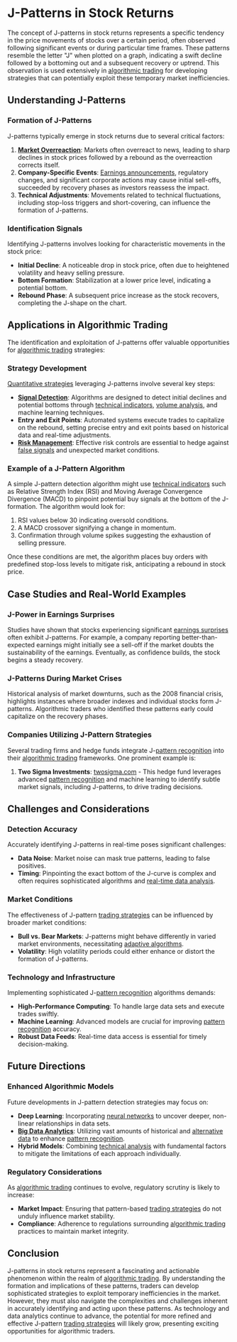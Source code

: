 # J-Patterns in Stock Returns

The concept of J-patterns in stock returns represents a specific tendency in the price movements of stocks over a certain period, often observed following significant events or during particular time frames. These patterns resemble the letter "J" when plotted on a graph, indicating a swift decline followed by a bottoming out and a subsequent recovery or uptrend. This observation is used extensively in [algorithmic trading](../a/algorithmic_trading.md) for developing strategies that can potentially exploit these temporary market inefficiencies.

## Understanding J-Patterns

### Formation of J-Patterns

J-patterns typically emerge in stock returns due to several critical factors:

1. **[Market Overreaction](../m/market_overreaction.md)**: Markets often overreact to news, leading to sharp declines in stock prices followed by a rebound as the overreaction corrects itself.
2. **Company-Specific Events**: [Earnings announcements](../e/earnings_announcements.md), regulatory changes, and significant corporate actions may cause initial sell-offs, succeeded by recovery phases as investors reassess the impact.
3. **Technical Adjustments**: Movements related to technical fluctuations, including stop-loss triggers and short-covering, can influence the formation of J-patterns.

### Identification Signals

Identifying J-patterns involves looking for characteristic movements in the stock price:
- **Initial Decline**: A noticeable drop in stock price, often due to heightened volatility and heavy selling pressure.
- **Bottom Formation**: Stabilization at a lower price level, indicating a potential bottom.
- **Rebound Phase**: A subsequent price increase as the stock recovers, completing the J-shape on the chart.

## Applications in Algorithmic Trading

The identification and exploitation of J-patterns offer valuable opportunities for [algorithmic trading](../a/algorithmic_trading.md) strategies:

### Strategy Development

[Quantitative strategies](../q/quantitative_strategies_in_trading.md) leveraging J-patterns involve several key steps:
- **[Signal Detection](../s/signal_detection_in_trading.md)**: Algorithms are designed to detect initial declines and potential bottoms through [technical indicators](../t/technical_indicators.md), [volume analysis](../v/volume_analysis.md), and machine learning techniques.
- **Entry and Exit Points**: Automated systems execute trades to capitalize on the rebound, setting precise entry and exit points based on historical data and real-time adjustments.
- **[Risk Management](../r/risk_management.md)**: Effective risk controls are essential to hedge against [false signals](../f/false_signals_in_trading.md) and unexpected market conditions.

### Example of a J-Pattern Algorithm

A simple J-pattern detection algorithm might use [technical indicators](../t/technical_indicators.md) such as Relative Strength Index (RSI) and Moving Average Convergence Divergence (MACD) to pinpoint potential buy signals at the bottom of the J-formation. The algorithm would look for:
1. RSI values below 30 indicating oversold conditions.
2. A MACD crossover signifying a change in momentum.
3. Confirmation through volume spikes suggesting the exhaustion of selling pressure.

Once these conditions are met, the algorithm places buy orders with predefined stop-loss levels to mitigate risk, anticipating a rebound in stock price.

## Case Studies and Real-World Examples

### J-Power in Earnings Surprises

Studies have shown that stocks experiencing significant [earnings surprises](../e/earnings_surprises.md) often exhibit J-patterns. For example, a company reporting better-than-expected earnings might initially see a sell-off if the market doubts the sustainability of the earnings. Eventually, as confidence builds, the stock begins a steady recovery.

### J-Patterns During Market Crises

Historical analysis of market downturns, such as the 2008 financial crisis, highlights instances where broader indexes and individual stocks form J-patterns. Algorithmic traders who identified these patterns early could capitalize on the recovery phases.

### Companies Utilizing J-Pattern Strategies

Several trading firms and hedge funds integrate J-[pattern recognition](../p/pattern_recognition.md) into their [algorithmic trading](../a/algorithmic_trading.md) frameworks. One prominent example is:

1. **Two Sigma Investments**: [twosigma.com](https://www.twosigma.com) - This hedge fund leverages advanced [pattern recognition](../p/pattern_recognition.md) and machine learning to identify subtle market signals, including J-patterns, to drive trading decisions.

## Challenges and Considerations

### Detection Accuracy

Accurately identifying J-patterns in real-time poses significant challenges:
- **Data Noise**: Market noise can mask true patterns, leading to false positives.
- **Timing**: Pinpointing the exact bottom of the J-curve is complex and often requires sophisticated algorithms and [real-time data analysis](../r/real-time_data_analysis.md).

### Market Conditions

The effectiveness of J-pattern [trading strategies](../t/trading_strategies.md) can be influenced by broader market conditions:
- **Bull vs. Bear Markets**: J-patterns might behave differently in varied market environments, necessitating [adaptive algorithms](../a/adaptive_algorithms.md).
- **Volatility**: High volatility periods could either enhance or distort the formation of J-patterns.

### Technology and Infrastructure

Implementing sophisticated J-[pattern recognition](../p/pattern_recognition.md) algorithms demands:
- **High-Performance Computing**: To handle large data sets and execute trades swiftly.
- **Machine Learning**: Advanced models are crucial for improving [pattern recognition](../p/pattern_recognition.md) accuracy.
- **Robust Data Feeds**: Real-time data access is essential for timely decision-making.

## Future Directions

### Enhanced Algorithmic Models

Future developments in J-pattern detection strategies may focus on:
- **Deep Learning**: Incorporating [neural networks](../n/neural_networks_in_trading.md) to uncover deeper, non-linear relationships in data sets.
- **[Big Data Analytics](../b/big_data_analytics_in_trading.md)**: Utilizing vast amounts of historical and [alternative data](../a/alternative_data.md) to enhance [pattern recognition](../p/pattern_recognition.md).
- **Hybrid Models**: Combining [technical analysis](../t/technical_analysis.md) with fundamental factors to mitigate the limitations of each approach individually.

### Regulatory Considerations

As [algorithmic trading](../a/algorithmic_trading.md) continues to evolve, regulatory scrutiny is likely to increase:
- **Market Impact**: Ensuring that pattern-based [trading strategies](../t/trading_strategies.md) do not unduly influence market stability.
- **Compliance**: Adherence to regulations surrounding [algorithmic trading](../a/algorithmic_trading.md) practices to maintain market integrity.

## Conclusion

J-patterns in stock returns represent a fascinating and actionable phenomenon within the realm of [algorithmic trading](../a/algorithmic_trading.md). By understanding the formation and implications of these patterns, traders can develop sophisticated strategies to exploit temporary inefficiencies in the market. However, they must also navigate the complexities and challenges inherent in accurately identifying and acting upon these patterns. As technology and data analytics continue to advance, the potential for more refined and effective J-pattern [trading strategies](../t/trading_strategies.md) will likely grow, presenting exciting opportunities for algorithmic traders.